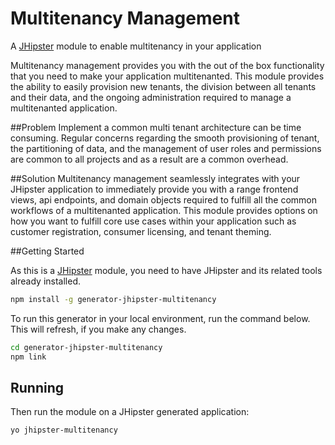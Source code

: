 # Multitenancy Management
A [JHipster](http://jhipster.github.io/) module to enable multitenancy in your application

Multitenancy management provides you with the out of the box functionality that you need to make your application multitenanted. This module provides the ability to easily provision new tenants, the division between all tenants and their data, and the ongoing administration required to manage a multitenanted application.

##Problem
Implement a common multi tenant architecture can be time consuming. Regular concerns regarding the smooth provisioning of tenant, the partitioning of data, and the management of user roles and permissions are common to all projects and as a result are a common overhead.

##Solution
Multitenancy management seamlessly integrates with your JHipster application to immediately provide you with a range frontend views, api endpoints, and domain objects required to fulfill all the common workflows of a multitenanted application. This module provides options on how you want to fulfill core use cases within your application such as customer registration, consumer licensing, and tenant theming.

##Getting Started

As this is a [JHipster](http://jhipster.github.io/) module, you need to have JHipster and its related tools already installed.

```bash
npm install -g generator-jhipster-multitenancy
```

To run this generator in your local environment, run the command below. This will refresh, if you make any changes.

```bash
cd generator-jhipster-multitenancy
npm link
```

## Running

Then run the module on a JHipster generated application:

```bash
yo jhipster-multitenancy
```


